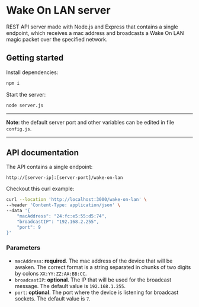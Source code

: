 # Wake On LAN server

REST API server made with Node.js and Express that contains a single endpoint, which receives a mac address and broadcasts a Wake On LAN magic packet over the specified network.

## Getting started

Install dependencies:

```bash
npm i
```

Start the server:

```bash
node server.js
```

---

**Note**: the default server port and other variables can be edited in file `config.js`.

---

## API documentation

The API contains a single endpoint:

```text
http://[server-ip]:[server-port]/wake-on-lan
```

Checkout this curl example:

```bash
curl --location 'http://localhost:3000/wake-on-lan' \
--header 'Content-Type: application/json' \
--data '{
    "macAddress": "24:fc:e5:55:d5:74",
    "broadcastIP": "192.168.2.255",
    "port": 9
}'
```

### Parameters

- `macAddress`: **required**. The mac address of the device that will be awaken. The correct format is a string separated in chunks of two digits by colons `XX:YY:ZZ:AA:BB:CC`.
- `broadcastIP`: **optional**. The IP that will be used for the broadcast message. The default value is `192.168.1.255`.
- `port`: **optional**. The port where the device is listening for broadcast sockets. The default value is `7`.
